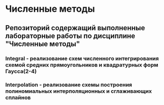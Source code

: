 # Численные методы

## Репозиторий содержащий выполненные лабораторные работы по дисциплине "Численные методы"
### Integral - реализование схем численного интегрирования схемой средних прямоугольников и квадратурных форм Гаусса(2-4)
### Interpolation - реализование схемы построения полиномиальных интерполяционных и сглаживающих сплайнов
